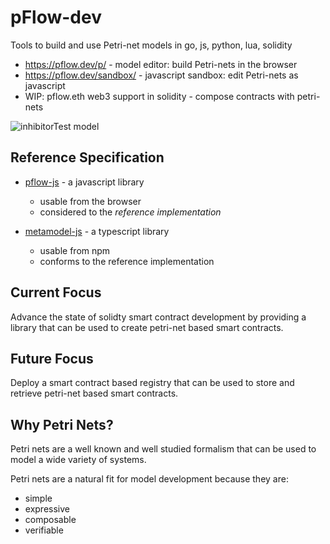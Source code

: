 # pFlow-dev
Tools to build and use Petri-net models in go, js, python, lua, solidity

- https://pflow.dev/p/ - model editor: build Petri-nets in the browser
- https://pflow.dev/sandbox/ - javascript sandbox: edit Petri-nets as javascript
- WIP: pflow.eth web3 support in solidity - compose contracts with petri-nets

![inhibitorTest model](https://pflow.dev/img/zb2rhYVKTeeQvhCDPJT93qz3jdzGpBCQVkW4xrkzAFCq3ZxMV.svg)

## Reference Specification
* [pflow-js](https://github.com/pFlow-dev/pflow-js) - a javascript library
  * usable from the browser
  * considered to the *reference implementation*
   
* [metamodel-js](https://github.com/pFlow-dev/metamodel-js) - a typescript library
  * usable from npm
  * conforms to the reference implementation

## Current Focus

Advance the state of solidty smart contract development by
providing a library that can be used to create petri-net based
smart contracts.

## Future Focus

Deploy a smart contract based registry that can be used to
store and retrieve petri-net based smart contracts.

## Why Petri Nets?

Petri nets are a well known and well studied formalism that
can be used to model a wide variety of systems.

Petri nets are a natural fit for model development
because they are:

* simple
* expressive
* composable
* verifiable

